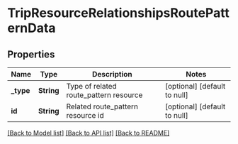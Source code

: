 # TripResourceRelationshipsRoutePatternData

## Properties
Name | Type | Description | Notes
------------ | ------------- | ------------- | -------------
**_type** | **String** | Type of related route_pattern resource | [optional] [default to null]
**id** | **String** | Related route_pattern resource id | [optional] [default to null]

[[Back to Model list]](../README.md#documentation-for-models) [[Back to API list]](../README.md#documentation-for-api-endpoints) [[Back to README]](../README.md)


